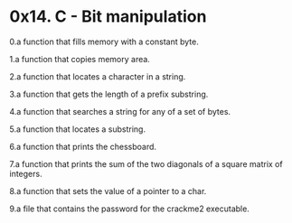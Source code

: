 # 0x14. C - Bit manipulation

0.a function that fills memory with a constant byte.

1.a function that copies memory area.

2.a function that locates a character in a string.

3.a function that gets the length of a prefix substring.

4.a function that searches a string for any of a set of bytes.

5.a function that locates a substring.

6.a function that prints the chessboard.

7.a function that prints the sum of the two diagonals of a square matrix of integers.

8.a function that sets the value of a pointer to a char.

9.a file that contains the password for the crackme2 executable.
